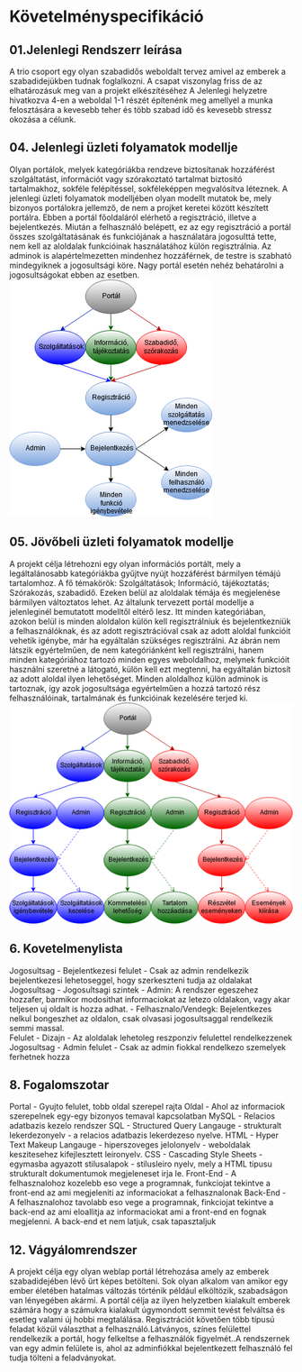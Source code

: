 # Követelményspecifikáció
## 01.Jelenlegi Rendszerr leírása
A trio csoport egy olyan szabadidős weboldalt tervez amivel az emberek a szabadidejükben tudnak foglalkozni. A csapat viszonylag friss de az elhatározásuk meg van a projekt elkészítéséhez A Jelenlegi helyzetre hivatkozva 4-en a weboldal 1-1 részét építenénk meg amellyel a munka felosztására a kevesebb teher és több szabad idő és kevesebb stressz okozása a célunk.



## 04. Jelenlegi üzleti folyamatok modellje
Olyan portálok, melyek kategóriákba rendzeve biztosítanak hozzáférést szolgáltatást, információt vagy szórakoztató tartalmat biztosító tartalmakhoz, sokféle felépítéssel, sokféleképpen megvalósítva léteznek. A jelenlegi üzleti folyamatok modelljében olyan modellt mutatok be, mely bizonyos portálokra jellemző, de nem a projket keretei között készített portálra. Ebben a portál főoldaláról elérhető a regisztráció, illetve a bejelentkezés. Miután a felhasználó belépett, ez az egy regisztráció a portál összes szolgáltatásának és funkciójának a használatára jogosulttá tette, nem kell az aloldalak funkcióinak használatához külön regisztrálnia. Az adminok is alapértelmezetten mindenhez hozzáférnek, de testre is szabható mindegyiknek a jogosultsági köre. Nagy portál esetén nehéz behatárolni a jogosultságokat ebben az esetben.
![Jelenlegi üzleti folyamatok modellje](Dokumentacio_kepek/jelenlegi_modell.png)

## 05. Jövőbeli üzleti folyamatok modellje
A projekt célja létrehozni egy olyan információs portált, mely a legáltalánosabb kategóriákba gyűjtve nyújt hozzáférést bármilyen témájú tartalomhoz. A fő témakörök: Szolgáltatások; Információ, tájékoztatás; Szórakozás, szabadidő. Ezeken belül az aloldalak témája és megjelenése bármilyen változtatos lehet. Az általunk tervezett portál modellje a jelenleginél bemutatott modelltől eltérő lesz. Itt minden kategóriában, azokon belül is minden aloldalon külön kell regisztrálniuk és bejelentkezniük a felhasználóknak, és az adott regisztrációval csak az adott aloldal funkcióit vehetik igénybe, már ha egyáltalán szükséges regisztrálni. Az ábrán nem látszik egyértelműen, de nem kategóriánként kell regisztrálni, hanem minden kategóriához tartozó minden egyes weboldalhoz, melynek funkcióit használni szeretné a látogató, külön kell ezt megtenni, ha egyáltalán biztosít az adott aloldal ilyen lehetőséget. Minden aloldalhoz külön adminok is tartoznak, így azok jogosultsága egyértelműen a hozzá tartozó rész felhasználóinak, tartalmának és funkcióinak kezelésére terjed ki.
![Jelenlegi üzleti folyamatok modellje](Dokumentacio_kepek/igenyelt_modell.png)

## 6. Kovetelmenylista
Jogosultsag - Bejelentkezesi felulet - Csak az admin rendelkezik bejelentkezesi lehetoseggel, hogy szerkeszteni tudja az oldalakat
Jogosultsag - Jogosultsagi szintek - Admin: A rendszer egeszehez hozzafer, barmikor modosithat informaciokat az letezo oldalakon, vagy akar teljesen uj oldalt is hozza adhat.
								   - Felhasznalo/Vendegk: Bejelentkezes nelkul bongeszhet az oldalon, csak olvasasi jogosultsaggal rendelkezik semmi massal.	
Felulet - Dizajn - Az aloldalak lehetoleg reszponziv felulettel rendelkezzenek 
Jogosultsag - Admin felulet - Csak az admin fiokkal rendelkezo szemelyek ferhetnek hozza

## 8. Fogalomszotar 
Portal - Gyujto felulet, tobb oldal szerepel rajta
Oldal - Ahol az informaciok szerepelnek egy-egy bizonyos temaval kapcsolatban
MySQL - Relacios adatbazis kezelo rendszer 
SQL - Structured Query Langauge - strukturalt lekerdezonyelv - a relacios adatbazis lekerdezeso nyelve.
HTML - Hyper Text Makeup Langauge - hiperszoveges jelolonyelv - weboldalak keszitesehez kifejlesztett leironyelv.
CSS - Cascading Style Sheets - egymasba agyazott stilusalapok - stilusleiro nyelv, mely a HTML tipusu strukturalt dokumentumok megjeleneset irja le.
Front-End - A felhasznalohoz kozelebb eso vege a programnak, funkciojat tekintve a front-end az ami megjeleniti az informaciokat a felhasznalonak
Back-End - A felhasznalohoz tavolabb eso vege a programnak, finkciojat tekintve a back-end az ami eloallitja az informaciokat ami a front-end en fognak megjelenni. A back-end et nem latjuk, csak tapasztaljuk

## 12. Vágyálomrendszer
A projekt célja egy olyan weblap portál létrehozása amely az emberek szabadidejében lévő űrt képes betölteni. Sok olyan alkalom van amikor egy ember életében hatalmas változás történik például elköltözik, szabadságon van lényegében akármi. A portál célja az ilyen helyzetben kialakult emberek számára hogy a számukra kialakult úgymondott semmit tevést felváltsa és esetleg valami új hobbi megtalálása. Regisztrációt követően több típusú feladat közül választhat a felhasználó.Látványos, színes felülettel rendelkezik a portál, hogy felkeltse a felhasználók figyelmét..A rendszernek van egy admin felülete is, ahol az adminfiókkal bejelentkezett felhasználó fel tudja tölteni a feladványokat.